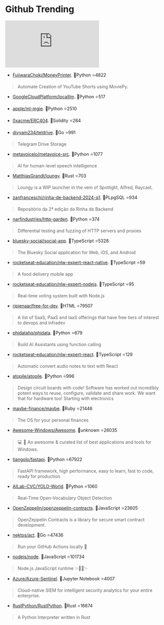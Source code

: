 # Github Trending 
 ![daily-bing](https://api.isoyu.com/bing_images.php) 
 - [FujiwaraChoki/MoneyPrinter](https://github.com/FujiwaraChoki/MoneyPrinter). 💪Python ⭐4822 
 > Automate Creation of YouTube Shorts using MoviePy. 
 - [GoogleCloudPlatform/localllm](https://github.com/GoogleCloudPlatform/localllm). 💪Python ⭐517 
 >  
 - [apple/ml-mgie](https://github.com/apple/ml-mgie). 💪Python ⭐2510 
 >  
 - [0xacme/ERC404](https://github.com/0xacme/ERC404). 💪Solidity ⭐284 
 >  
 - [divyam234/teldrive](https://github.com/divyam234/teldrive). 💪Go ⭐991 
 > Telegram Drive Storage 
 - [metavoiceio/metavoice-src](https://github.com/metavoiceio/metavoice-src). 💪Python ⭐1077 
 > AI for human-level speech intelligence 
 - [MatthiasGrandl/loungy](https://github.com/MatthiasGrandl/loungy). 💪Rust ⭐703 
 > Loungy is a WIP launcher in the vein of Spotlight, Alfred, Raycast. 
 - [zanfranceschi/rinha-de-backend-2024-q1](https://github.com/zanfranceschi/rinha-de-backend-2024-q1). 💪PLpgSQL ⭐934 
 > Repositório da 2ª edição da Rinha de Backend 
 - [narfindustries/http-garden](https://github.com/narfindustries/http-garden). 💪Python ⭐374 
 > Differential testing and fuzzing of HTTP servers and proxies 
 - [bluesky-social/social-app](https://github.com/bluesky-social/social-app). 💪TypeScript ⭐5328 
 > The Bluesky Social application for Web, iOS, and Android 
 - [rocketseat-education/nlw-expert-react-native](https://github.com/rocketseat-education/nlw-expert-react-native). 💪TypeScript ⭐59 
 > A food delivery mobile app 
 - [rocketseat-education/nlw-expert-nodejs](https://github.com/rocketseat-education/nlw-expert-nodejs). 💪TypeScript ⭐95 
 > Real-time voting system built with Node.js 
 - [ripienaar/free-for-dev](https://github.com/ripienaar/free-for-dev). 💪HTML ⭐79507 
 > A list of SaaS, PaaS and IaaS offerings that have free tiers of interest to devops and infradev 
 - [phidatahq/phidata](https://github.com/phidatahq/phidata). 💪Python ⭐679 
 > Build AI Assistants using function calling 
 - [rocketseat-education/nlw-expert-react](https://github.com/rocketseat-education/nlw-expert-react). 💪TypeScript ⭐129 
 > Automatic convert audio notes to text with React 
 - [atopile/atopile](https://github.com/atopile/atopile). 💪Python ⭐996 
 > Design circuit boards with code! Software has worked out incredibly potent ways to reuse, configure, validate and share work. We want that for hardware too! Starting with electronics 
 - [maybe-finance/maybe](https://github.com/maybe-finance/maybe). 💪Ruby ⭐21446 
 > The OS for your personal finances 
 - [Awesome-Windows/Awesome](https://github.com/Awesome-Windows/Awesome). 💪unknown ⭐26035 
 > 💻 🎉 An awesome & curated list of best applications and tools for Windows. 
 - [tiangolo/fastapi](https://github.com/tiangolo/fastapi). 💪Python ⭐67922 
 > FastAPI framework, high performance, easy to learn, fast to code, ready for production 
 - [AILab-CVC/YOLO-World](https://github.com/AILab-CVC/YOLO-World). 💪Python ⭐1060 
 > Real-Time Open-Vocabulary Object Detection 
 - [OpenZeppelin/openzeppelin-contracts](https://github.com/OpenZeppelin/openzeppelin-contracts). 💪JavaScript ⭐23605 
 > OpenZeppelin Contracts is a library for secure smart contract development. 
 - [nektos/act](https://github.com/nektos/act). 💪Go ⭐47436 
 > Run your GitHub Actions locally 🚀 
 - [nodejs/node](https://github.com/nodejs/node). 💪JavaScript ⭐101734 
 > Node.js JavaScript runtime ✨🐢🚀✨ 
 - [Azure/Azure-Sentinel](https://github.com/Azure/Azure-Sentinel). 💪Jupyter Notebook ⭐4007 
 > Cloud-native SIEM for intelligent security analytics for your entire enterprise. 
 - [RustPython/RustPython](https://github.com/RustPython/RustPython). 💪Rust ⭐16674 
 > A Python Interpreter written in Rust 
 